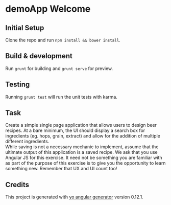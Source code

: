# demoApp Welcome

## Initial Setup
Clone the repo and run `npm install && bower install`.

## Build & development

Run `grunt` for building and `grunt serve` for preview.

## Testing

Running `grunt test` will run the unit tests with karma.

## Task

Create a simple single page application that allows users to design beer recipes. At a bare minimum, the UI should display
a search box for ingredients (eg. hops, grain, extract) and allow for the addition of multiple different ingredients.  
While saving is not a necessary mechanic to implement, assume that the ultimate output of this application is a saved recipe. 
We ask that you use Angular JS for this exercise.  It need not be something you are familiar with as part of the purpose of 
this exercise is to give you the opportunity to learn something new.  Remember that UX and UI count too!

## Credits

This project is generated with [yo angular generator](https://github.com/yeoman/generator-angular)
version 0.12.1.